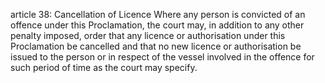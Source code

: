 article 38: Cancellation of Licence
Where any person is convicted of an offence under this Proclamation, the court may, in addition to any other penalty imposed, order that any licence or authorisation under this Proclamation be cancelled and that no new licence or authorisation be issued to the person or in respect of the vessel involved in the offence for such period of time as the court may specify.
<ul>
</ul>